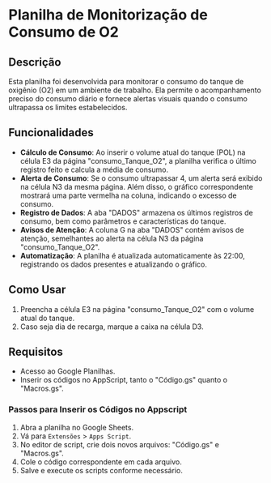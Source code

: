 # Planilha de Monitorização de Consumo de O2

## Descrição
Esta planilha foi desenvolvida para monitorar o consumo do tanque de oxigênio (O2) em um ambiente de trabalho. Ela permite o acompanhamento preciso do consumo diário e fornece alertas visuais quando o consumo ultrapassa os limites estabelecidos.

## Funcionalidades
- **Cálculo de Consumo**: Ao inserir o volume atual do tanque (POL) na célula E3 da página "consumo_Tanque_O2", a planilha verifica o último registro feito e calcula a média de consumo.
- **Alerta de Consumo**: Se o consumo ultrapassar 4, um alerta será exibido na célula N3 da mesma página. Além disso, o gráfico correspondente mostrará uma parte vermelha na coluna, indicando o excesso de consumo.
- **Registro de Dados**: A aba "DADOS" armazena os últimos registros de consumo, bem como parâmetros e características do tanque.
- **Avisos de Atenção**: A coluna G na aba "DADOS" contém avisos de atenção, semelhantes ao alerta na célula N3 da página "consumo_Tanque_O2".
- **Automatização**: A planilha é atualizada automaticamente às 22:00, registrando os dados presentes e atualizando o gráfico.

## Como Usar
1. Preencha a célula E3 na página "consumo_Tanque_O2" com o volume atual do tanque.
2. Caso seja dia de recarga, marque a caixa na célula D3.

## Requisitos
- Acesso ao Google Planilhas.
- Inserir os códigos no AppScript, tanto o "Código.gs" quanto o "Macros.gs".

### Passos para Inserir os Códigos no Appscript
1. Abra a planilha no Google Sheets.
2. Vá para `Extensões` > `Apps Script`.
3. No editor de script, crie dois novos arquivos: "Código.gs" e "Macros.gs".
4. Cole o código correspondente em cada arquivo.
5. Salve e execute os scripts conforme necessário.

